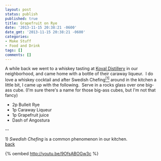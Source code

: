 ```yaml
---
layout: post
status: publish
published: true
title: Grapefruit on Rye
date: '2013-11-15 20:38:21 -0600'
date_gmt: '2013-11-15 20:38:21 -0600'
categories:
- Make Stuff
- Food and Drink
tags: []
comments: []
---
```


A while back we went to a whiskey tasting at <a title="Koval Caraway Liqueur" href="http://www.koval-distillery.com/" target="_blank">Koval Distillery</a> in our neighborhood, and came home with a bottle of their caraway liqueur. &nbsp;I do love a whiskey cocktail and after Swedish Chefing<a href="#one_969" name='one_969_source'><sup>[1]</sup></a> around in the kitchen a little bit, I came up with the following. &nbsp;Serve in a rocks glass over one big-ass cube. (I'm sure there's a name for those big-ass cubes, but I'm not that fancy)

* 2p Bulleit Rye
* 1p Caraway Liqueur
* 1p Grapefruit juice
* Dash of Angostura

--


<a name="one_969"></a>1) <em>Swedish Chefing</em> is a common phenomenon in our kitchen.<br />
<a href='#one_969_source'>back</a>


{% oembed http://youtu.be/9OfsABOGw3c %}


